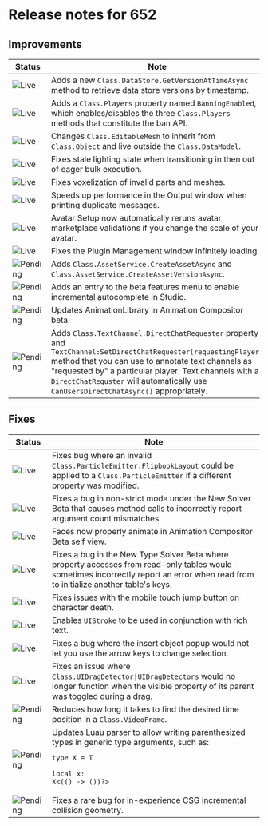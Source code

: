 # Release notes for 652

## Improvements

| Status | Note |
|--------|------|
| ![Live](https://img.shields.io/badge/Live-009E57?style=flat)  | Adds a new <code>Class.DataStore.GetVersionAtTimeAsync</code> method to retrieve data store versions by timestamp. |
| ![Live](https://img.shields.io/badge/Live-009E57?style=flat)  | Adds a <code>Class.Players</code> property named <code>BanningEnabled</code>, which enables/disables the three <code>Class.Players</code> methods that constitute the ban API. |
| ![Live](https://img.shields.io/badge/Live-009E57?style=flat)  | Changes <code>Class.EditableMesh</code> to inherit from <code>Class.Object</code> and live outside the <code>Class.DataModel</code>. |
| ![Live](https://img.shields.io/badge/Live-009E57?style=flat)  | Fixes stale lighting state when transitioning in then out of eager bulk execution. |
| ![Live](https://img.shields.io/badge/Live-009E57?style=flat)  | Fixes voxelization of invalid parts and meshes. |
| ![Live](https://img.shields.io/badge/Live-009E57?style=flat)  | Speeds up performance in the Output window when printing duplicate messages. |
| ![Live](https://img.shields.io/badge/Live-009E57?style=flat)  | Avatar Setup now automatically reruns avatar marketplace validations if you change the scale of your avatar. |
| ![Live](https://img.shields.io/badge/Live-009E57?style=flat)  | Fixes the Plugin Management window infinitely loading. |
| ![Pending](https://img.shields.io/badge/Pending-DEA517?style=flat)  | Adds <code>Class.AssetService.CreateAssetAsync</code> and <code>Class.AssetService.CreateAssetVersionAsync</code>. |
| ![Pending](https://img.shields.io/badge/Pending-DEA517?style=flat)  | Adds an entry to the beta features menu to enable incremental autocomplete in Studio. |
| ![Pending](https://img.shields.io/badge/Pending-DEA517?style=flat)  | Updates AnimationLibrary in Animation Compositor beta. |
| ![Pending](https://img.shields.io/badge/Pending-DEA517?style=flat)  | Adds <code>Class.TextChannel.DirectChatRequester</code> property and <code>TextChannel:SetDirectChatRequester(requestingPlayer)</code> method that you can use to annotate text channels as "requested by" a particular player. Text channels with a <code>DirectChatRequster</code> will automatically use <code>CanUsersDirectChatAsync()</code> appropriately. |
## Fixes

| Status | Note |
|--------|------|
| ![Live](https://img.shields.io/badge/Live-009E57?style=flat)  | Fixes bug where an invalid <code>Class.ParticleEmitter.FlipbookLayout</code> could be applied to a <code>Class.ParticleEmitter</code> if a different property was modified. |
| ![Live](https://img.shields.io/badge/Live-009E57?style=flat)  | Fixes a bug in non-strict mode under the New Solver Beta that causes method calls to incorrectly report argument count mismatches. |
| ![Live](https://img.shields.io/badge/Live-009E57?style=flat)  | Faces now properly animate in Animation Compositor Beta self view. |
| ![Live](https://img.shields.io/badge/Live-009E57?style=flat)  | Fixes a bug in the New Type Solver Beta where property accesses from read-only tables would sometimes incorrectly report an error when read from to initialize another table's keys. |
| ![Live](https://img.shields.io/badge/Live-009E57?style=flat)  | Fixes issues with the mobile touch jump button on character death. |
| ![Live](https://img.shields.io/badge/Live-009E57?style=flat)  | Enables <code>UIStroke</code> to be used in conjunction with rich text. |
| ![Live](https://img.shields.io/badge/Live-009E57?style=flat)  | Fixes a bug where the insert object popup would not let you use the arrow keys to change selection. |
| ![Live](https://img.shields.io/badge/Live-009E57?style=flat)  | Fixes an issue where <code>Class.UIDragDetector\|UIDragDetectors</code> would no longer function when the visible property of its parent was toggled during a drag. |
| ![Pending](https://img.shields.io/badge/Pending-DEA517?style=flat)  | Reduces how long it takes to find the desired time position in a <code>Class.VideoFrame</code>. |
| ![Pending](https://img.shields.io/badge/Pending-DEA517?style=flat)  | Updates Luau parser to allow writing parenthesized types in generic type arguments, such as:<br><pre><code>type X<T> = T<br><br>local x: X<(() -> ())?><br></code></pre> |
| ![Pending](https://img.shields.io/badge/Pending-DEA517?style=flat)  | Fixes a rare bug for in-experience CSG incremental collision geometry. |
